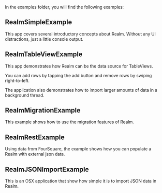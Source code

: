 In the examples folder, you will find the following examples:

RealmSimpleExample
-------------------
This app covers several introductory concepts about Realm. Without any UI distractions, just a little console output.


RealmTableViewExample
---------------------
This app demonstrates how Realm can be the data source for TableViews.

You can add rows by tapping the add button and remove rows by swiping right-to-left.

The application also demonstrates how to import larger amounts of data in a background thread.


RealmMigrationExample
---------------------
This example shows how to use the migration features of Realm.


RealmRestExample
----------------
Using data from FourSquare, the example shows how you can populate
a Realm with external json data.


RealmJSONImportExample
----------------------
This is an OSX application that show how simple it is to import JSON data in Realm.
